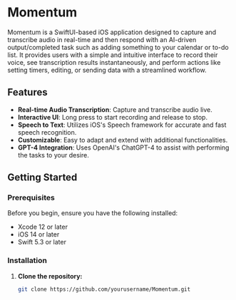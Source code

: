 # Momentum

Momentum is a SwiftUI-based iOS application designed to capture and transcribe audio in real-time and then respond with an AI-driven output/completed task such as adding something to your calendar or to-do list. It provides users with a simple and intuitive interface to record their voice, see transcription results instantaneously, and perform actions like setting timers, editing, or sending data with a streamlined workflow.

## Features

- **Real-time Audio Transcription**: Capture and transcribe audio live.
- **Interactive UI**: Long press to start recording and release to stop.
- **Speech to Text**: Utilizes iOS's Speech framework for accurate and fast speech recognition.
- **Customizable**: Easy to adapt and extend with additional functionalities.
- **GPT-4 Integration**: Uses OpenAI's ChatGPT-4 to assist with performing the tasks to your desire.

## Getting Started

### Prerequisites

Before you begin, ensure you have the following installed:
- Xcode 12 or later
- iOS 14 or later
- Swift 5.3 or later

### Installation

1. **Clone the repository:**

   ```bash
   git clone https://github.com/yourusername/Momentum.git
